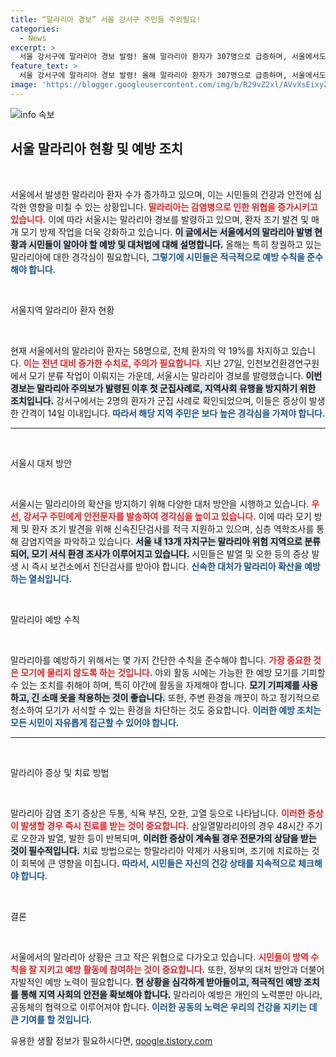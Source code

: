 ```yaml
---
title: “말라리아 경보” 서울 강서구 주민들 주의필요!
categories:
  - News
excerpt: >
  서울 강서구에 말라리아 경보 발령! 올해 말라리아 환자가 307명으로 급증하며, 서울에서도 58명이 확인됐다. 시민들은 조기 진단과 예방 수칙을 꼭 지켜야 합니다.
feature_text: >
  서울 강서구에 말라리아 경보 발령! 올해 말라리아 환자가 307명으로 급증하며, 서울에서도 58명이 확인됐다. 시민들은 조기 진단과 예방 수칙을 꼭 지켜야 합니다.
image: 'https://blogger.googleusercontent.com/img/b/R29vZ2xl/AVvXsEixyZcFfHzMRdzZMjFBmAUKJYCLCGyLL1o632UiGVXcaFdKo_bkvkuCioo0uUKlGfBVcT3P84aROyZIXSBEx3Aw5nCQ3pTgDom1WDC4m8eifvWiAmWEEVb4x6G_l8C0QH225ldMjyaFvpxGEBGNO37VmDTDMHGhJPq73UglMfDca1-0aw/s1600/blogspot.png'
---
```


<p><img src="https://blogger.googleusercontent.com/img/b/R29vZ2xl/AVvXsEixyZcFfHzMRdzZMjFBmAUKJYCLCGyLL1o632UiGVXcaFdKo_bkvkuCioo0uUKlGfBVcT3P84aROyZIXSBEx3Aw5nCQ3pTgDom1WDC4m8eifvWiAmWEEVb4x6G_l8C0QH225ldMjyaFvpxGEBGNO37VmDTDMHGhJPq73UglMfDca1-0aw/s1600/blogspot.png" alt="info 속보" /></p>

<h2 data-ke-size="size26">서울 말라리아 현황 및 예방 조치</h2>

<p data-ke-size="size16">&nbsp;</p>

<p>서울에서 발생한 말라리아 환자 수가 증가하고 있으며, 이는 시민들의 건강과 안전에 심각한 영향을 미칠 수 있는 상황입니다. <b><span style="color: #ee2323;">말라리아는 감염병으로 인한 위협을 증가시키고 있습니다.</span></b> 이에 따라 서울시는 말라리아 경보를 발령하고 있으며, 환자 조기 발견 및 매개 모기 방제 작업을 더욱 강화하고 있습니다. <b><span style="background-color: #21538527;">이 글에서는 서울에서의 말라리아 발병 현황과 시민들이 알아야 할 예방 및 대처법에 대해 설명합니다.</span></b> 올해는 특히 창궐하고 있는 말라리아에 대한 경각심이 필요합니다, <b><span style="color: #1a5490;">그렇기에 시민들은 적극적으로 예방 수칙을 준수해야 합니다.</span></b></p>

<p data-ke-size="size16">&nbsp;</p>

<p>서울지역 말라리아 환자 현황</p>

<p data-ke-size="size16">&nbsp;</p>

<p>현재 서울에서의 말라리아 환자는 58명으로, 전체 환자의 약 19%를 차지하고 있습니다. <b><span style="color: #ee2323;">이는 전년 대비 증가한 수치로, 주의가 필요합니다.</span></b> 지난 27일, 인천보건환경연구원에서 모기 분류 작업이 이뤄지는 가운데, 서울시는 말라리아 경보를 발령했습니다. <b><span style="background-color: #21538527;">이번 경보는 말라리아 주의보가 발령된 이후 첫 군집사례로, 지역사회 유행을 방지하기 위한 조치입니다.</span></b> 강서구에서는 2명의 환자가 군집 사례로 확인되었으며, 이들은 증상이 발생한 간격이 14일 이내입니다. <b><span style="color: #1a5490;">따라서 해당 지역 주민은 보다 높은 경각심을 가져야 합니다.</span></b></p>

<hr>

<p data-ke-size="size16">&nbsp;</p>

<p>서울시 대처 방안</p>

<p data-ke-size="size16">&nbsp;</p>

<p>서울시는 말라리아의 확산을 방지하기 위해 다양한 대처 방안을 시행하고 있습니다. <b><span style="color: #ee2323;">우선, 강서구 주민에게 안전문자를 발송하여 경각심을 높이고 있습니다.</span></b> 이에 따라 모기 방제 및 환자 조기 발견을 위해 신속진단검사를 적극 지원하고 있으며, 심층 역학조사를 통해 감염지역을 파악하고 있습니다. <b><span style="background-color: #21538527;">서울 내 13개 자치구는 말라리아 위험 지역으로 분류되어, 모기 서식 환경 조사가 이루어지고 있습니다.</span></b> 시민들은 발열 및 오한 등의 증상 발생 시 즉시 보건소에서 진단검사를 받아야 합니다. <b><span style="color: #1a5490;">신속한 대처가 말라리아 확산을 예방하는 열쇠입니다.</span></b></p>

<p data-ke-size="size16">&nbsp;</p>

<p>말라리아 예방 수칙</p>

<p data-ke-size="size16">&nbsp;</p>

<p>말라리아를 예방하기 위해서는 몇 가지 간단한 수칙을 준수해야 합니다. <b><span style="color: #ee2323;">가장 중요한 것은 모기에 물리지 않도록 하는 것입니다.</span></b> 야외 활동 시에는 가능한 한 예방 모기를 기피할 수 있는 조치를 취해야 하며, 특히 야간에 활동을 자제해야 합니다. <b><span style="background-color: #21538527;">모기 기피제를 사용하고, 긴 소매 옷을 착용하는 것이 좋습니다.</span></b> 또한, 주변 환경을 깨끗이 하고 정기적으로 청소하여 모기가 서식할 수 있는 환경을 차단하는 것도 중요합니다. <b><span style="color: #1a5490;">이러한 예방 조치는 모든 시민이 자유롭게 접근할 수 있어야 합니다.</span></b></p>

<hr>

<p data-ke-size="size16">&nbsp;</p>

<p>말라리아 증상 및 치료 방법</p>

<p data-ke-size="size16">&nbsp;</p>

<p>말라리아 감염 초기 증상은 두통, 식욕 부진, 오한, 고열 등으로 나타납니다. <b><span style="color: #ee2323;">이러한 증상이 발생할 경우 즉시 진료를 받는 것이 중요합니다.</span></b> 삼일열말라리아의 경우 48시간 주기로 오한과 발열, 발한 등이 반복되며, <b><span style="background-color: #21538527;">이러한 증상이 계속될 경우 전문가의 상담을 받는 것이 필수적입니다.</span></b> 치료 방법으로는 항말라리아 약제가 사용되며, 조기에 치료하는 것이 회복에 큰 영향을 미칩니다. <b><span style="color: #1a5490;">따라서, 시민들은 자신의 건강 상태를 지속적으로 체크해야 합니다.</span></b></p>

<p data-ke-size="size16">&nbsp;</p>

<p>결론</p>

<p data-ke-size="size16">&nbsp;</p>

<p>서울에서의 말라리아 상황은 크고 작은 위협으로 다가오고 있습니다. <b><span style="color: #ee2323;">시민들이 방역 수칙을 잘 지키고 예방 활동에 참여하는 것이 중요합니다.</span></b> 또한, 정부의 대처 방안과 더불어 자발적인 예방 노력이 필요합니다. <b><span style="background-color: #21538527;">현 상황을 심각하게 받아들이고, 적극적인 예방 조치를 통해 지역 사회의 안전을 확보해야 합니다.</span></b> 말라리아 예방은 개인의 노력뿐만 아니라, 공동체의 협력으로 이루어져야 합니다. <b><span style="color: #1a5490;">이러한 공동의 노력은 우리의 건강을 지키는 데 큰 기여를 할 것입니다.</span></b></p>
유용한 생활 정보가 필요하시다면, <a href="https://qoogle.tistory.com" rel="dofollow">qoogle.tistory.com</a>


